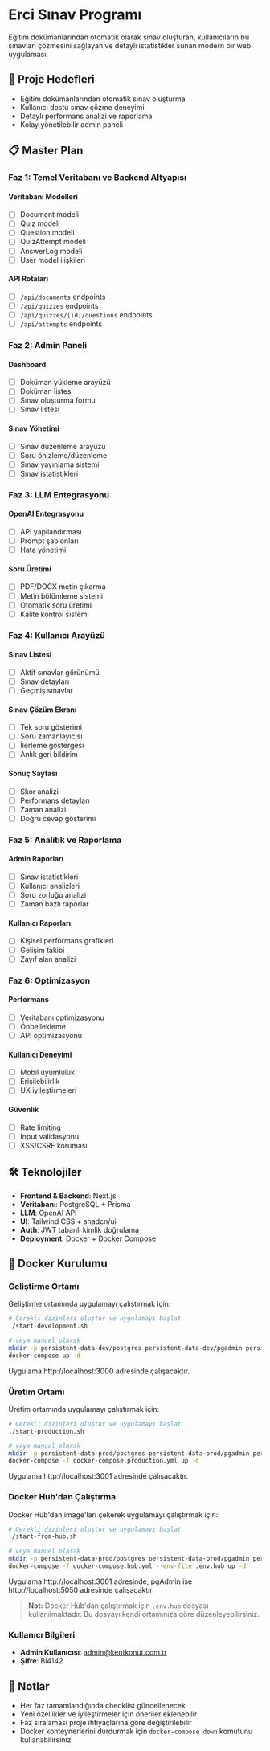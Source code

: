 # Erci Sınav Programı

Eğitim dokümanlarından otomatik olarak sınav oluşturan, kullanıcıların bu sınavları çözmesini sağlayan ve detaylı istatistikler sunan modern bir web uygulaması.

## 🎯 Proje Hedefleri

- Eğitim dokümanlarından otomatik sınav oluşturma
- Kullanıcı dostu sınav çözme deneyimi
- Detaylı performans analizi ve raporlama
- Kolay yönetilebilir admin paneli

## 📋 Master Plan

### Faz 1: Temel Veritabanı ve Backend Altyapısı

#### Veritabanı Modelleri
- [ ] Document modeli
- [ ] Quiz modeli
- [ ] Question modeli
- [ ] QuizAttempt modeli
- [ ] AnswerLog modeli
- [ ] User model ilişkileri

#### API Rotaları
- [ ] `/api/documents` endpoints
- [ ] `/api/quizzes` endpoints
- [ ] `/api/quizzes/[id]/questions` endpoints
- [ ] `/api/attempts` endpoints

### Faz 2: Admin Paneli

#### Dashboard
- [ ] Doküman yükleme arayüzü
- [ ] Doküman listesi
- [ ] Sınav oluşturma formu
- [ ] Sınav listesi

#### Sınav Yönetimi
- [ ] Sınav düzenleme arayüzü
- [ ] Soru önizleme/düzenleme
- [ ] Sınav yayınlama sistemi
- [ ] Sınav istatistikleri

### Faz 3: LLM Entegrasyonu

#### OpenAI Entegrasyonu
- [ ] API yapılandırması
- [ ] Prompt şablonları
- [ ] Hata yönetimi

#### Soru Üretimi
- [ ] PDF/DOCX metin çıkarma
- [ ] Metin bölümleme sistemi
- [ ] Otomatik soru üretimi
- [ ] Kalite kontrol sistemi

### Faz 4: Kullanıcı Arayüzü

#### Sınav Listesi
- [ ] Aktif sınavlar görünümü
- [ ] Sınav detayları
- [ ] Geçmiş sınavlar

#### Sınav Çözüm Ekranı
- [ ] Tek soru gösterimi
- [ ] Soru zamanlayıcısı
- [ ] İlerleme göstergesi
- [ ] Anlık geri bildirim

#### Sonuç Sayfası
- [ ] Skor analizi
- [ ] Performans detayları
- [ ] Zaman analizi
- [ ] Doğru cevap gösterimi

### Faz 5: Analitik ve Raporlama

#### Admin Raporları
- [ ] Sınav istatistikleri
- [ ] Kullanıcı analizleri
- [ ] Soru zorluğu analizi
- [ ] Zaman bazlı raporlar

#### Kullanıcı Raporları
- [ ] Kişisel performans grafikleri
- [ ] Gelişim takibi
- [ ] Zayıf alan analizi

### Faz 6: Optimizasyon

#### Performans
- [ ] Veritabanı optimizasyonu
- [ ] Önbellekleme
- [ ] API optimizasyonu

#### Kullanıcı Deneyimi
- [ ] Mobil uyumluluk
- [ ] Erişilebilirlik
- [ ] UX iyileştirmeleri

#### Güvenlik
- [ ] Rate limiting
- [ ] Input validasyonu
- [ ] XSS/CSRF koruması

## 🛠️ Teknolojiler

- **Frontend & Backend**: Next.js
- **Veritabanı**: PostgreSQL + Prisma
- **LLM**: OpenAI API
- **UI**: Tailwind CSS + shadcn/ui
- **Auth**: JWT tabanlı kimlik doğrulama
- **Deployment**: Docker + Docker Compose

## 🐳 Docker Kurulumu

### Geliştirme Ortamı

Geliştirme ortamında uygulamayı çalıştırmak için:

```bash
# Gerekli dizinleri oluştur ve uygulamayı başlat
./start-development.sh

# veya manuel olarak
mkdir -p persistent-data-dev/postgres persistent-data-dev/pgadmin persistent-data-dev/uploads
docker-compose up -d
```

Uygulama http://localhost:3000 adresinde çalışacaktır.

### Üretim Ortamı

Üretim ortamında uygulamayı çalıştırmak için:

```bash
# Gerekli dizinleri oluştur ve uygulamayı başlat
./start-production.sh

# veya manuel olarak
mkdir -p persistent-data-prod/postgres persistent-data-prod/pgadmin persistent-data-prod/uploads
docker-compose -f docker-compose.production.yml up -d
```

Uygulama http://localhost:3001 adresinde çalışacaktır.

### Docker Hub'dan Çalıştırma

Docker Hub'dan image'ları çekerek uygulamayı çalıştırmak için:

```bash
# Gerekli dizinleri oluştur ve uygulamayı başlat
./start-from-hub.sh

# veya manuel olarak
mkdir -p persistent-data-prod/postgres persistent-data-prod/pgadmin persistent-data-prod/uploads
docker-compose -f docker-compose.hub.yml --env-file .env.hub up -d
```

Uygulama http://localhost:3001 adresinde, pgAdmin ise http://localhost:5050 adresinde çalışacaktır.

> **Not:** Docker Hub'dan çalıştırmak için `.env.hub` dosyası kullanılmaktadır. Bu dosyayı kendi ortamınıza göre düzenleyebilirsiniz.

### Kullanıcı Bilgileri

- **Admin Kullanıcısı**: admin@kentkonut.com.tr
- **Şifre**: Bi41*42*

## 📝 Notlar

- Her faz tamamlandığında checklist güncellenecek
- Yeni özellikler ve iyileştirmeler için öneriler eklenebilir
- Faz sıralaması proje ihtiyaçlarına göre değiştirilebilir
- Docker konteynerlerini durdurmak için `docker-compose down` komutunu kullanabilirsiniz

